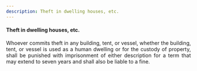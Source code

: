 ```yaml
---
description: Theft in dwelling houses, etc.
---
```


#### Theft in dwelling houses, etc.
<div style="text-align: justify">

Whoever commits theft in any building, tent, or vessel, whether the building, tent, or vessel is used as a human dwelling or for the custody of property, shall be punished with imprisonment of either description for a term that may extend to seven years and shall also be liable to a fine.

</div>
